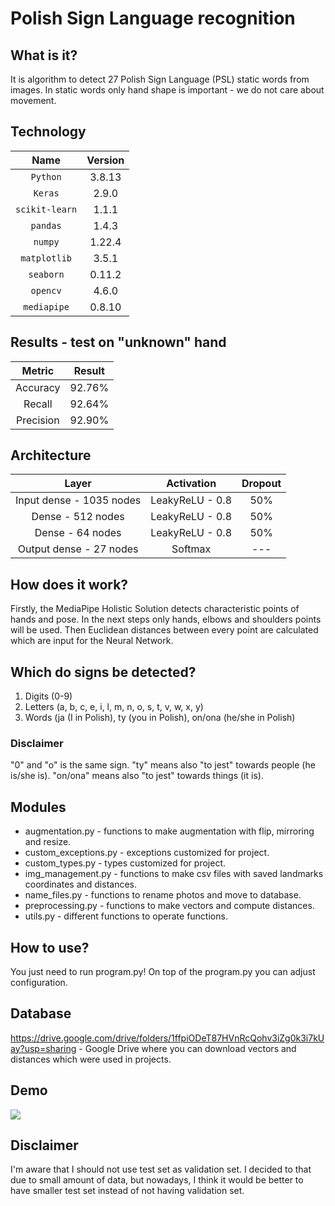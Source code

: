 # Polish Sign Language  recognition

## What is it?
It is algorithm to detect 27 Polish Sign Language (PSL) static words from images.
In static words only hand shape is important - we do not care about movement.

## Technology
|    **Name**    | **Version** |
|:--------------:|:-----------:|
|    `Python`    |   3.8.13    |
|    `Keras`     |    2.9.0    |
| `scikit-learn` |    1.1.1    |
|    `pandas`    |    1.4.3    |
|    `numpy`     |   1.22.4    |
|  `matplotlib`  |    3.5.1    |
|   `seaborn`    |   0.11.2    |
|    `opencv`    |    4.6.0    |
|  `mediapipe`   |   0.8.10    |

## Results - test on "unknown" hand

| **Metric** |  **Result**  |
|:----------:|:------------:|
|  Accuracy  |    92.76%    |
|   Recall   |    92.64%    |
| Precision  |    92.90%    |

## Architecture

|        **Layer**         | **Activation**  | **Dropout** |
|:------------------------:|:---------------:|:-----------:|
| Input dense - 1035 nodes | LeakyReLU - 0.8 |     50%     |
|    Dense - 512 nodes     | LeakyReLU - 0.8 |     50%     |  
|     Dense - 64 nodes     | LeakyReLU - 0.8 |     50%     |
| Output dense - 27 nodes  |     Softmax     |     ---     |

## How does it work?
Firstly, the MediaPipe Holistic Solution detects characteristic points of hands and
pose. In the next steps only hands, elbows and shoulders points will be used. Then 
Euclidean distances between every point are calculated which are input for the Neural
Network.

## Which do signs be detected?
1. Digits (0-9)
2. Letters (a, b, c, e, i, l, m, n, o, s, t, v, w, x, y) 
3. Words (ja (I in Polish), ty (you in Polish), on/ona (he/she in Polish)

### Disclaimer
"0" and "o" is the same sign. "ty" means also "to jest" towards people 
(he is/she is). "on/ona" means also "to jest" towards things (it is).

## Modules

- augmentation.py - functions to make augmentation with flip, mirroring and resize.
- custom_exceptions.py - exceptions customized for project.
- custom_types.py - types customized for project.
- img_management.py - functions to make csv files with saved landmarks coordinates and distances.
- name_files.py - functions to rename photos and move to database.
- preprocessing.py - functions to make vectors and compute distances.
- utils.py - different functions to operate functions.

## How to use?
You just need to run program.py! On top of the program.py you can adjust configuration.

## Database
https://drive.google.com/drive/folders/1ffpiODeT87HVnRcQohv3iZg0k3i7kUay?usp=sharing - Google Drive where you can 
download vectors and distances which were used in projects. 

## Demo
![](https://github.com/Hidennnn/PSL_recognition/blob/main/demo.gif)

## Disclaimer
I'm aware that I should not use test set as validation set. I decided to that due to small amount of data, but nowadays,
I think it would be better to have smaller test set instead of not having validation set.
